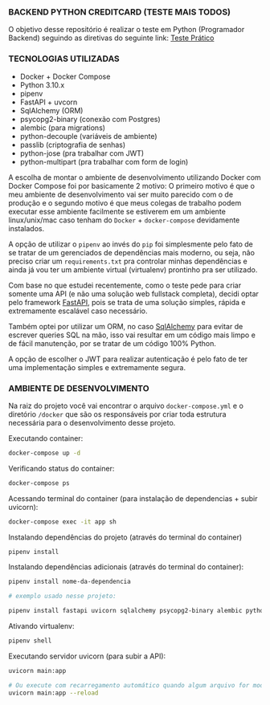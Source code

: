 ### BACKEND PYTHON CREDITCARD (TESTE MAIS TODOS)
O objetivo desse repositório é realizar o teste em Python (Programador Backend) seguindo as diretivas do seguinte link: [Teste Prático](https://github.com/MaisTodos/backend-python-creditcard)

### TECNOLOGIAS UTILIZADAS
 - Docker + Docker Compose
 - Python 3.10.x
 - pipenv
 - FastAPI + uvcorn
 - SqlAlchemy (ORM)
 - psycopg2-binary (conexão com Postgres)
 - alembic (para migrations)
 - python-decouple (variáveis de ambiente)
 - passlib (criptografia de senhas)
 - python-jose (pra trabalhar com JWT)
 - python-multipart (pra trabalhar com form de login)

A escolha de montar o ambiente de desenvolvimento utilizando Docker com Docker Compose foi por basicamente 2 motivo: O primeiro motivo é que o meu ambiente de desenvolvimento vai ser muito parecido com o de produção e o segundo motivo é que meus colegas de trabalho podem executar esse ambiente facilmente se estiverem em um ambiente linux/unix/mac caso tenham do `Docker` + `docker-compose` devidamente instalados.

A opção de utilizar o `pipenv` ao invés do `pip` foi simplesmente pelo fato de se tratar de um gerenciados de dependências mais moderno, ou seja, não preciso criar um `requirements.txt` pra controlar minhas dependências e ainda já vou ter um ambiente virtual (virtualenv) prontinho pra ser utilizado.

Com base no que estudei recentemente, como o teste pede para criar somente uma API (e não uma solução web fullstack completa), decidi optar pelo framework [FastAPI](https://fastapi.tiangolo.com/), pois se trata de uma solução simples, rápida e extremamente escalável caso necessário.

Também optei por utilizar um ORM, no caso [SqlAlchemy](https://www.sqlalchemy.org/) para evitar de escrever queries SQL na mão, isso vai resultar em um código mais limpo e de fácil manutenção, por se tratar de um código 100% Python.

A opção de escolher o JWT para realizar autenticação é pelo fato de ter uma implementação simples e extremamente segura.

### AMBIENTE DE DESENVOLVIMENTO
Na raiz do projeto você vai encontrar o arquivo `docker-compose.yml` e o diretório `/docker` que são os responsáveis por criar toda estrutura necessária para o desenvolvimento desse projeto.

Executando container:
```bash
docker-compose up -d
```

Verificando status do container:
```bash
docker-compose ps
```

Acessando terminal do container (para instalação de dependencias + subir uvicorn):
```bash
docker-compose exec -it app sh
```

Instalando dependências do projeto (através do terminal do container)
```bash
pipenv install
```

Instalando dependências adicionais (através do terminal do container):
```bash
pipenv install nome-da-dependencia

# exemplo usado nesse projeto:

pipenv install fastapi uvicorn sqlalchemy psycopg2-binary alembic python-decouple passlib python-jose python-multipart
```

Ativando virtualenv:
```bash
pipenv shell
```

Executando servidor uvicorn (para subir a API):
```bash
uvicorn main:app

# Ou execute com recarregamento automático quando algum arquivo for modificado:
uvicorn main:app --reload
```